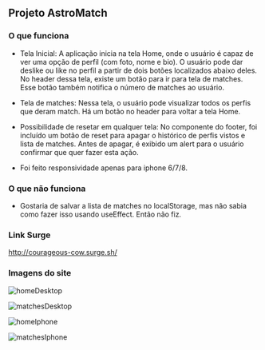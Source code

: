 ## Projeto AstroMatch

### O que funciona
* Tela Inicial: 
     A aplicação inicia na tela Home, onde o usuário é capaz de ver uma opção de perfil (com foto, nome e bio). O usuário pode dar deslike ou like no perfil a partir de dois botões localizados abaixo deles. No header dessa tela, existe um botão para ir para tela de matches. Esse botão também notifica o número de matches ao usuário.

* Tela de matches:
     Nessa tela, o usuário pode visualizar todos os perfis que deram match. Há um botão no header para voltar a tela Home.

* Possibilidade de resetar em qualquer tela:
     No componente do footer, foi incluído um botão de reset para apagar o histórico de perfis vistos e lista de matches. Antes de apagar, é exibido um alert para o usuário confirmar que quer fazer esta ação.

* Foi feito responsividade apenas para iphone 6/7/8.

### O que não funciona
* Gostaria de salvar a lista de matches no localStorage, mas não sabia como fazer isso usando useEffect. Então não fiz.

### Link Surge 
http://courageous-cow.surge.sh/

### Imagens do site

![homeDesktop](https://user-images.githubusercontent.com/71045022/153662144-1496154d-5dd3-4d03-a6d2-a6536138057a.JPG)

![matchesDesktop](https://user-images.githubusercontent.com/71045022/153662132-1bad2751-3db8-4474-abec-22e1de74c727.JPG)

![homeIphone](https://user-images.githubusercontent.com/71045022/153662134-a36f3591-1a9f-4291-8c6b-a421664a6bc9.JPG)

![matchesIphone](https://user-images.githubusercontent.com/71045022/153662141-61138d29-d52d-4994-aecc-75e25eea0648.JPG)